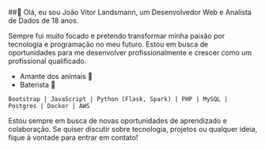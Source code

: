 ##👋 Olá, eu sou João Vitor Landsmann, um Desenvolvedor Web e Analista de Dados de 18 anos.

Sempre fui muito focado e pretendo transformar minha paixão por tecnologia e programação no meu futuro. Estou em busca de oportunidades para me desenvolver profissionalmente e crescer como um profissional qualificado.

- Amante dos animais 🐾
- Baterista 🥁
  
`Bootstrap | JavaScript | Python (Flask, Spark) | PHP | MySQL | Postgres | Docker | AWS`

Estou sempre em busca de novas oportunidades de aprendizado e colaboração. Se quiser discutir sobre tecnologia, projetos ou qualquer ideia, fique à vontade para entrar em contato!

